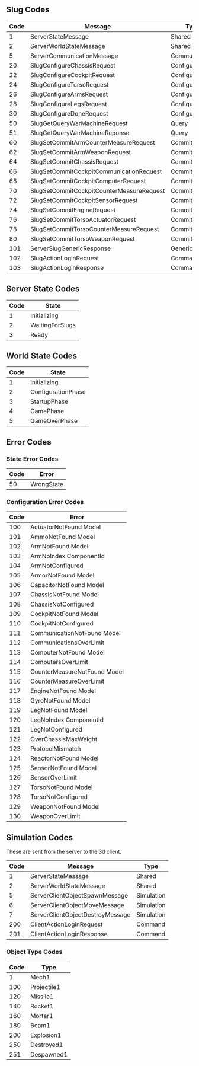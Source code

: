 ## Slug Codes

| Code | Message                                   | Type
-------|-------------------------------------------|--------------
|  1   | ServerStateMessage                        | Shared
|  2   | ServerWorldStateMessage                   | Shared
|  5   | ServerCommunicationMessage                | Communication
| 20   | SlugConfigureChassisRequest               | Configure
| 22   | SlugConfigureCockpitRequest               | Configure
| 24   | SlugConfigureTorsoRequest                 | Configure
| 26   | SlugConfigureArmsRequest                  | Configure
| 28   | SlugConfigureLegsRequest                  | Configure
| 30   | SlugConfigureDoneRequest                  | Configure
| 50   | SlugGetQueryWarMachineRequest             | Query
| 51   | SlugGetQueryWarMachineReponse             | Query
| 60   | SlugSetCommitArmCounterMeasureRequest     | Commit
| 62   | SlugSetCommitArmWeaponRequest             | Commit
| 64   | SlugSetCommitChassisRequest               | Commit
| 66   | SlugSetCommitCockpitCommunicationRequest  | Commit
| 68   | SlugSetCommitCockpitComputerRequest       | Commit
| 70   | SlugSetCommitCockpitCounterMeasureRequest | Commit
| 72   | SlugSetCommitCockpitSensorRequest         | Commit
| 74   | SlugSetCommitEngineRequest                | Commit
| 76   | SlugSetCommitTorsoActuatorRequest         | Commit
| 78   | SlugSetCommitTorsoCounterMeasureRequest   | Commit
| 80   | SlugSetCommitTorsoWeaponRequest           | Commit
| 101  | ServerSlugGenericResponse                 | Generic
| 102  | SlugActionLoginRequest                    | Command
| 103  | SlugActionLoginResponse                   | Command

## Server State Codes

| Code | State
-------|-----------------------------
| 1    | Initializing
| 2    | WaitingForSlugs
| 3    | Ready

## World State Codes

| Code | State
-------|-----------------------------
| 1    | Initializing
| 2    | ConfigurationPhase
| 3    | StartupPhase
| 4    | GamePhase
| 5    | GameOverPhase

## Error Codes

### State Error Codes

| Code | Error                       
-------|-----------
| 50   | WrongState

### Configuration Error Codes

| Code | Error                       
-------|-----------------------------
| 100  | ActuatorNotFound Model
| 101  | AmmoNotFound Model
| 102  | ArmNotFound Model
| 103  | ArmNoIndex ComponentId
| 104  | ArmNotConfigured
| 105  | ArmorNotFound Model
| 106  | CapacitorNotFound Model
| 107  | ChassisNotFound Model
| 108  | ChassisNotConfigured
| 109  | CockpitNotFound Model
| 110  | CockpitNotConfigured
| 111  | CommunicationNotFound Model
| 112  | CommunicationsOverLimit
| 113  | ComputerNotFound Model
| 114  | ComputersOverLimit
| 115  | CounterMeasureNotFound Model
| 116  | CounterMeasureOverLimit
| 117  | EngineNotFound Model
| 118  | GyroNotFound Model
| 119  | LegNotFound Model
| 120  | LegNoIndex ComponentId
| 121  | LegNotConfigured
| 122  | OverChassisMaxWeight
| 123  | ProtocolMismatch
| 124  | ReactorNotFound Model
| 125  | SensorNotFound Model
| 126  | SensorOverLimit
| 127  | TorsoNotFound Model
| 128  | TorsoNotConfigured
| 129  | WeaponNotFound Model
| 130  | WeaponOverLimit

## Simulation Codes

These are sent from the server to the 3d client.

| Code | Message                          | Type
-------|----------------------------------|------------
|    1 | ServerStateMessage               | Shared
|    2 | ServerWorldStateMessage          | Shared
|    5 | ServerClientObjectSpawnMessage   | Simulation
|    6 | ServerClientObjectMoveMessage    | Simulation
|    7 | ServerClientObjectDestroyMessage | Simulation
|  200 | ClientActionLoginRequest         | Command
|  201 | ClientActionLoginResponse        | Command

### Object Type Codes

| Code | Type
-------|------------
| 1    | Mech1
| 100  | Projectile1
| 120  | Missile1
| 140  | Rocket1
| 160  | Mortar1
| 180  | Beam1
| 200  | Explosion1
| 250  | Destroyed1
| 251  | Despawned1
